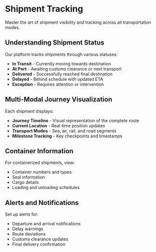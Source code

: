
# Shipment Tracking

Master the art of shipment visibility and tracking across all transportation modes.

## Understanding Shipment Status

Our platform tracks shipments through various statuses:
- **In Transit** - Currently moving towards destination
- **At Port** - Awaiting customs clearance or next transport
- **Delivered** - Successfully reached final destination
- **Delayed** - Behind schedule with updated ETA
- **Exception** - Requires attention or intervention

## Multi-Modal Journey Visualization

Each shipment displays:
- **Journey Timeline** - Visual representation of the complete route
- **Current Location** - Real-time position updates
- **Transport Modes** - Sea, air, rail, and road segments
- **Milestone Tracking** - Key checkpoints and timestamps

## Container Information

For containerized shipments, view:
- Container numbers and types
- Seal information
- Cargo details
- Loading and unloading schedules

## Alerts and Notifications

Set up alerts for:
- Departure and arrival notifications
- Delay warnings
- Route deviations
- Customs clearance updates
- Final delivery confirmation
